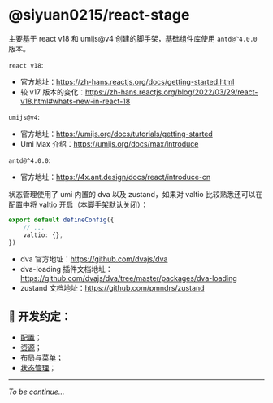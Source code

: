 # @siyuan0215/react-stage

主要基于 react v18 和 umijs@v4 创建的脚手架，基础组件库使用 `antd@^4.0.0` 版本。

`react v18`:
* 官方地址：https://zh-hans.reactjs.org/docs/getting-started.html
* 较 v17 版本的变化：https://zh-hans.reactjs.org/blog/2022/03/29/react-v18.html#whats-new-in-react-18

`umijs@v4`:
* 官方地址：https://umijs.org/docs/tutorials/getting-started
* Umi Max 介绍：https://umijs.org/docs/max/introduce

`antd@^4.0.0`:
*  官方地址：https://4x.ant.design/docs/react/introduce-cn

状态管理使用了 umi 内置的 dva 以及 zustand，如果对 valtio 比较熟悉还可以在配置中将 valtio 开启（本脚手架默认关闭）：
```typescript
export default defineConfig({
    // ...
    valtio: {},
})
```
* dva 官方地址：https://github.com/dvajs/dva
* dva-loading 插件文档地址：https://github.com/dvajs/dva/tree/master/packages/dva-loading
* zustand 文档地址：https://github.com/pmndrs/zustand

## 🤝 开发约定：

* [配置](./docs/config.md)；
* [资源](./docs/assets.md)；
* [布局与菜单](./docs/layout_and_menu.md)；
* [状态管理](./docs/state_mangement.md)；

---
*To be continue...*
